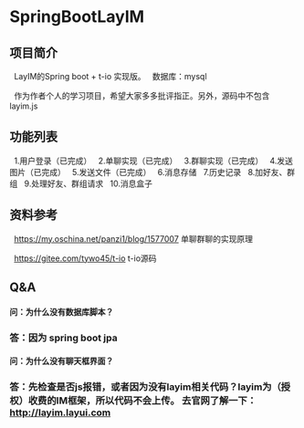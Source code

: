 # SpringBootLayIM

## 项目简介
   LayIM的Spring boot + t-io 实现版。
   数据库：mysql
   
   作为作者个人的学习项目，希望大家多多批评指正。另外，源码中不包含layim.js
## 功能列表
   1.用户登录（已完成）
   2.单聊实现（已完成）
   3.群聊实现（已完成）
   4.发送图片（已完成）
   5.发送文件（已完成）
   6.消息存储
   7.历史记录
   8.加好友、群组
   9.处理好友、群组请求
   10.消息盒子
   
## 资料参考
   https://my.oschina.net/panzi1/blog/1577007 单聊群聊的实现原理
   
   https://gitee.com/tywo45/t-io t-io源码

## Q&A

#### 问：为什么没有数据库脚本？
### 答：因为 spring boot jpa 

#### 问：为什么没有聊天框界面？
### 答：先检查是否js报错，或者因为没有layim相关代码？layim为（授权）收费的IM框架，所以代码不会上传。 去官网了解一下： http://layim.layui.com
